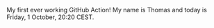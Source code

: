 My first ever working GitHub Action!
My name is Thomas and today is Friday, 1 October, 20:20 CEST. 
